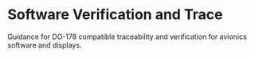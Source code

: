 # Software Verification and Trace

Guidance for DO-178 compatible traceability and verification for avionics software and displays.
